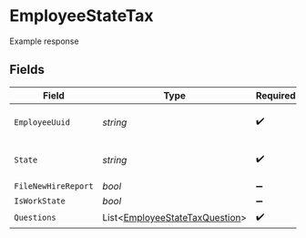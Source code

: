 # EmployeeStateTax

Example response


## Fields

| Field                                                                                 | Type                                                                                  | Required                                                                              | Description                                                                           |
| ------------------------------------------------------------------------------------- | ------------------------------------------------------------------------------------- | ------------------------------------------------------------------------------------- | ------------------------------------------------------------------------------------- |
| `EmployeeUuid`                                                                        | *string*                                                                              | :heavy_check_mark:                                                                    | The employee's uuid                                                                   |
| `State`                                                                               | *string*                                                                              | :heavy_check_mark:                                                                    | Two letter US state abbreviation                                                      |
| `FileNewHireReport`                                                                   | *bool*                                                                                | :heavy_minus_sign:                                                                    | N/A                                                                                   |
| `IsWorkState`                                                                         | *bool*                                                                                | :heavy_minus_sign:                                                                    | N/A                                                                                   |
| `Questions`                                                                           | List<[EmployeeStateTaxQuestion](../../Models/Components/EmployeeStateTaxQuestion.md)> | :heavy_check_mark:                                                                    | N/A                                                                                   |